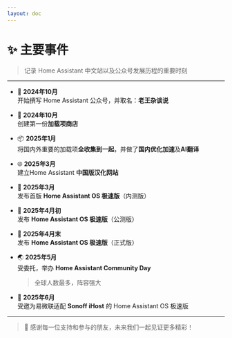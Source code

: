 ```yaml
--- 
layout: doc 
---
```


# ✨ 主要事件

> 记录 Home Assistant 中文站以及公众号发展历程的重要时刻

---

- 📝 **2024年10月**  
  开始撰写 Home Assistant 公众号，并取名：**老王杂谈说**

- 🏪 **2024年10月**  
  创建第一份**加载项商店**

- 📦 **2025年1月**  
  将国内外重要的加载项**全收集到一起**，并做了**国内优化加速**及**AI翻译**

- 🌐 **2025年3月**  
  建立Home Assistant **中国版汉化网站**

- 🚀 **2025年3月**  
  发布首版 **Home Assistant OS 极速版**（内测版）

- 🧪 **2025年4月初**  
  发布 **Home Assistant OS 极速版**（公测版）

- 🎉 **2025年4月末**  
  发布 **Home Assistant OS 极速版**（正式版）

- 🌏 **2025年5月**  
  受委托，举办 **Home Assistant Community Day**  
  > 全球人数最多，阵容强大

- 🤝 **2025年6月**  
  受邀为易微联适配 **Sonoff iHost** 的 Home Assistant OS 极速版

---

> 🚩 感谢每一位支持和参与的朋友，未来我们一起见证更多精彩！
